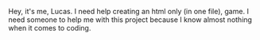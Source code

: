 Hey, it's me, Lucas.
I need help creating an html only (in one file), game. 
I need someone to help me with this project because I know almost nothing when it comes to coding.
